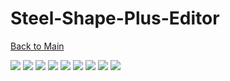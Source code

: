 # Steel-Shape-Plus-Editor  
[Back to Main](https://michelvilleneuve.github.io/)  

<img src = "draw SteelShape plus editor-2.jpg" />  
<img src = "draw SteelShape plus editor-3.jpg" />  
<img src = "draw SteelShape plus editor-4.jpg" />  
<img src = "draw SteelShape plus editor-5.jpg" />  
<img src = "draw SteelShape plus editor-6.jpg" />  
<img src = "draw SteelShape plus editor-7.jpg" />  
<img src = "draw SteelShape plus editor-8.jpg" />  
<img src = "draw SteelShape plus editor-9.jpg" />  
<img src = "draw SteelShape plus editor-10.jpg" />  
